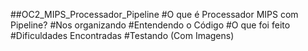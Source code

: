##OC2_MIPS_Processador_Pipeline
#O que é Processador MIPS com Pipeline?
#Nos organizando
#Entendendo o Código
#O que foi feito
#Dificuldades Encontradas
#Testando (Com Imagens)
